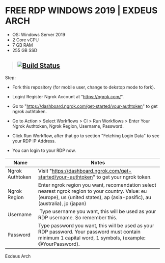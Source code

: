 # FREE RDP WINDOWS 2019 | EXDEUS ARCH

+ OS: Windows Server 2019
+ 2 Core vCPU
+ 7 GB RAM
+ 255 GB SSD

> ## [![Build Status](https://travis-ci.org/joemccann/dillinger.svg?branch=master)](https://github.com/xssdro/TEstVM/blob/main/.github/workflows/TestVM.yml)

Step:

+ Fork this repository (for mobile user, change to dekstop mode to fork).
+ Login/ Register Ngrok Account at "https://ngrok.com/".
+ Go to "https://dashboard.ngrok.com/get-started/your-authtoken" to get ngrok authtoken.
+ Go to Action > Select Workflows > Cl > Run Workflows > Enter Your Ngrok Authtoken, Ngrok Region, Username, Password.

+ Click Run Workflow, after that go to section "Fetching Login Data" to see your RDP IP Address.
+ You can login to your RDP now.

| Name | Notes |
| --- | --- |
| Ngrok Authtoken | Visit "https://dashboard.ngrok.com/get-started/your-authtoken" to get your ngrok token. |
| Ngrok Region | Enter ngrok region you want, recomendation select nearest ngrok region to your country. Value: eu (europe), us (united states), ap (asia-pasific), au (australia), jp (japan) |
| Username |  Type username you want, this will be used as your RDP username. So remember this. |
| Password | Type password you want, this will be used as your RDP password. Your password must contain minimum 1 capital word, 1 symbols, (example: @YourPassword).

Exdeus Arch
